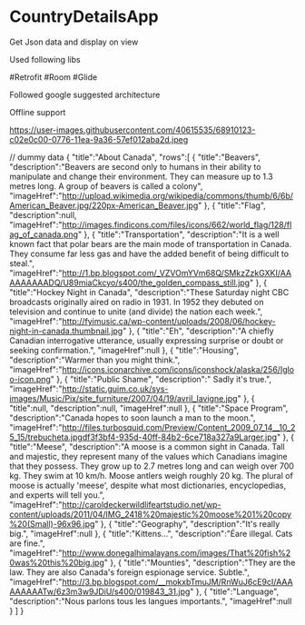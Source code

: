 # CountryDetailsApp
Get Json data and display on view 

Used following libs

#Retrofit #Room #Glide 

Followed google suggested architecture

Offline support

https://user-images.githubusercontent.com/40615535/68910123-c02e0c00-0776-11ea-9a36-57ef012aba2d.jpeg




// dummy data
{
"title":"About Canada",
"rows":[
	{
	"title":"Beavers",
	"description":"Beavers are second only to humans in their ability to manipulate and change their environment. They can measure up to 1.3 metres long. A group of beavers is called a colony",
	"imageHref":"http://upload.wikimedia.org/wikipedia/commons/thumb/6/6b/American_Beaver.jpg/220px-American_Beaver.jpg"
	},
	{
	"title":"Flag",
	"description":null,
	"imageHref":"http://images.findicons.com/files/icons/662/world_flag/128/flag_of_canada.png"
	},
	{
	"title":"Transportation",
	"description":"It is a well known fact that polar bears are the main mode of transportation in Canada. They consume far less gas and have the added benefit of being difficult to steal.",
	"imageHref":"http://1.bp.blogspot.com/_VZVOmYVm68Q/SMkzZzkGXKI/AAAAAAAAADQ/U89miaCkcyo/s400/the_golden_compass_still.jpg"
	},
	{
	"title":"Hockey Night in Canada",
	"description":"These Saturday night CBC broadcasts originally aired on radio in 1931. In 1952 they debuted on television and continue to unite (and divide) the nation each week.",
	"imageHref":"http://fyimusic.ca/wp-content/uploads/2008/06/hockey-night-in-canada.thumbnail.jpg"
	},
	{
	"title":"Eh",
	"description":"A chiefly Canadian interrogative utterance, usually expressing surprise or doubt or seeking confirmation.",
	"imageHref":null
	},
	{
	"title":"Housing",
	"description":"Warmer than you might think.",
	"imageHref":"http://icons.iconarchive.com/icons/iconshock/alaska/256/Igloo-icon.png"
	},
	{
	"title":"Public Shame",
	"description":" Sadly it's true.",
	"imageHref":"http://static.guim.co.uk/sys-images/Music/Pix/site_furniture/2007/04/19/avril_lavigne.jpg"
	},
	{
	"title":null,
	"description":null,
	"imageHref":null
	},
	{
	"title":"Space Program",
	"description":"Canada hopes to soon launch a man to the moon.",
	"imageHref":"http://files.turbosquid.com/Preview/Content_2009_07_14__10_25_15/trebucheta.jpgdf3f3bf4-935d-40ff-84b2-6ce718a327a9Larger.jpg"
	},
	{
	"title":"Meese",
	"description":"A moose is a common sight in Canada. Tall and majestic, they represent many of the values which Canadians imagine that they possess. They grow up to 2.7 metres long and can weigh over 700 kg. They swim at 10 km/h. Moose antlers weigh roughly 20 kg. The plural of moose is actually 'meese', despite what most dictionaries, encyclopedias, and experts will tell you.",
	"imageHref":"http://caroldeckerwildlifeartstudio.net/wp-content/uploads/2011/04/IMG_2418%20majestic%20moose%201%20copy%20(Small)-96x96.jpg"
	},
	{
	"title":"Geography",
	"description":"It's really big.",
	"imageHref":null
	},
	{
	"title":"Kittens...",
	"description":"Éare illegal. Cats are fine.",
	"imageHref":"http://www.donegalhimalayans.com/images/That%20fish%20was%20this%20big.jpg"
	},
	{
	"title":"Mounties",
	"description":"They are the law. They are also Canada's foreign espionage service. Subtle.",
	"imageHref":"http://3.bp.blogspot.com/__mokxbTmuJM/RnWuJ6cE9cI/AAAAAAAAATw/6z3m3w9JDiU/s400/019843_31.jpg"
	},
	{
	"title":"Language",
	"description":"Nous parlons tous les langues importants.",
	"imageHref":null
	}
]
}
